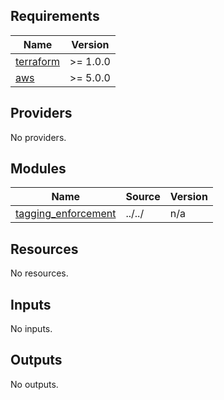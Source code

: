 <!-- BEGIN_TF_DOCS -->
## Requirements

| Name | Version |
|------|---------|
| <a name="requirement_terraform"></a> [terraform](#requirement\_terraform) | >= 1.0.0 |
| <a name="requirement_aws"></a> [aws](#requirement\_aws) | >= 5.0.0 |

## Providers

No providers.

## Modules

| Name | Source | Version |
|------|--------|---------|
| <a name="module_tagging_enforcement"></a> [tagging\_enforcement](#module\_tagging\_enforcement) | ../../ | n/a |

## Resources

No resources.

## Inputs

No inputs.

## Outputs

No outputs.
<!-- END_TF_DOCS -->